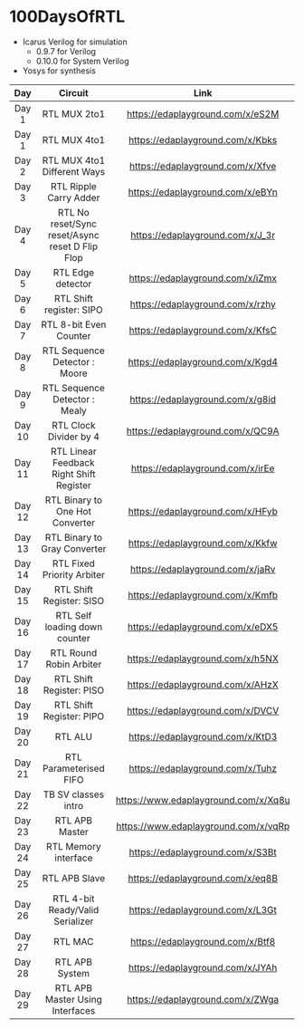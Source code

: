 # 100DaysOfRTL

- Icarus Verilog for simulation
  - 0.9.7 for Verilog
  - 0.10.0 for System Verilog
- Yosys for synthesis

| Day    | Circuit                                                 | Link                             |
|:------:|:-------------------------------------------------------:|:--------------------------------:|
|Day 1   | RTL MUX 2to1                                            |https://edaplayground.com/x/eS2M  |
|Day 1   | RTL MUX 4to1                                            |https://edaplayground.com/x/Kbks  |
|Day 2   | RTL MUX 4to1 Different Ways                                          |https://edaplayground.com/x/Xfve  |
|Day 3   | RTL Ripple Carry Adder                                  |https://edaplayground.com/x/eBYn  |
|Day 4   | RTL No reset/Sync reset/Async reset D Flip Flop         |https://edaplayground.com/x/J_3r  |
|Day 5   | RTL Edge detector                                       |https://edaplayground.com/x/iZmx  |
|Day 6   | RTL Shift register: SIPO                                |https://edaplayground.com/x/rzhy  |
|Day 7   | RTL 8-bit Even Counter                                  |https://edaplayground.com/x/KfsC  |
|Day 8   | RTL Sequence Detector : Moore                           |https://edaplayground.com/x/Kgd4  |
|Day 9   | RTL Sequence Detector : Mealy                           |https://edaplayground.com/x/g8id  |
|Day 10   | RTL Clock Divider by 4                                  |https://edaplayground.com/x/QC9A  |
|Day 11  | RTL Linear Feedback Right Shift Register                |https://edaplayground.com/x/irEe  |
|Day 12  | RTL Binary to One Hot Converter                         |https://edaplayground.com/x/HFyb  |
|Day 13  | RTL Binary to Gray Converter                            |https://edaplayground.com/x/Kkfw  |
|Day 14  | RTL Fixed Priority Arbiter                              |https://edaplayground.com/x/jaRv  |
|Day 15  | RTL Shift Register: SISO                                |https://edaplayground.com/x/Kmfb  |
|Day 16  | RTL Self loading down counter                           |https://edaplayground.com/x/eDX5  |
|Day 17  | RTL Round Robin Arbiter                                 |https://edaplayground.com/x/h5NX  |
|Day 18  | RTL Shift Register: PISO                                |https://edaplayground.com/x/AHzX  |
|Day 19  | RTL Shift Register: PIPO                                |https://edaplayground.com/x/DVCV  |
|Day 20  | RTL ALU                                                 |https://edaplayground.com/x/KtD3  |
|Day 21  | RTL Parameterised FIFO                                  |https://edaplayground.com/x/Tuhz  |
|Day 22  | TB SV classes intro                                     |https://www.edaplayground.com/x/Xq8u  |
|Day 23  | RTL APB Master                                          |https://www.edaplayground.com/x/vqRp  |
|Day 24  | RTL Memory interface                                    |https://edaplayground.com/x/S3Bt  |
|Day 25  | RTL APB Slave                                           |https://edaplayground.com/x/eq8B |
|Day 26  | RTL 4-bit Ready/Valid Serializer                        |https://edaplayground.com/x/L3Gt |
|Day 27  | RTL MAC                                                 |https://edaplayground.com/x/Btf8 |
|Day 28  | RTL APB System                                          |https://edaplayground.com/x/JYAh |
|Day 29  | RTL APB Master Using Interfaces                         |https://edaplayground.com/x/ZWga |
